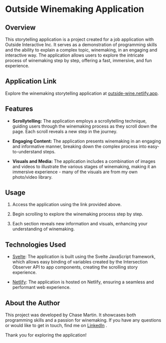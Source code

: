 # Outside Winemaking Application

## Overview

This storytelling application is a project created for a job application with Outside Interactive Inc. It serves as a demonstration of programming skills and the ability to explain a complex topic, winemaking, in an engaging and interactive way. The application allows users to explore the intricate process of winemaking step by step, offering a fast, immersive, and fun experience.

## Application Link

Explore the winemaking storytelling application at [outside-wine.netlify.app](https://outside-wine.netlify.app).

## Features

- **Scrollytelling:** The application employs a scrollytelling technique, guiding users through the winemaking process as they scroll down the page. Each scroll reveals a new step in the journey.

- **Engaging Content:** The application presents winemaking in an engaging and informative manner, breaking down the complex process into easy-to-understand steps.

- **Visuals and Media:** The application includes a combination of images and videos to illustrate the various stages of winemaking, making it an immersive experience - many of the visuals are from my own photo/video library.

## Usage

1. Access the application using the link provided above.

2. Begin scrolling to explore the winemaking process step by step.

3. Each section reveals new information and visuals, enhancing your understanding of winemaking.

## Technologies Used

- [Svelte](https://svelte.dev/): The application is built using the Svelte JavaScript framework, which allows easy binding of variables created by the Intersection Observer API to app components, creating the scrolling story experience.

- [Netlify](https://www.netlify.com/): The application is hosted on Netlify, ensuring a seamless and performant web experience.

## About the Author

This project was developed by Chase Martin. It showcases both programming skills and a passion for winemaking. If you have any questions or would like to get in touch, find me on [LinkedIn](https://www.linkedin.com/in/chase-martin-dev/) .

Thank you for exploring the application!
